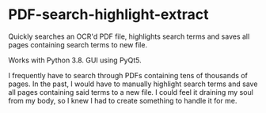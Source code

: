 # PDF-search-highlight-extract
Quickly searches an OCR'd PDF file, highlights search terms and saves all pages containing search terms to new file.

Works with Python 3.8.  GUI using PyQt5.  

I frequently have to search through PDFs containing tens of thousands of pages.  In the past, I would have to manually highlight search terms and save all pages containing said terms to a new file. I could feel it draining my soul from my body, so I knew I had to create something to handle it for me.
